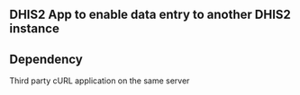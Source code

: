 ## DHIS2 App to enable data entry to another DHIS2 instance

## Dependency
Third party cURL application on the same server